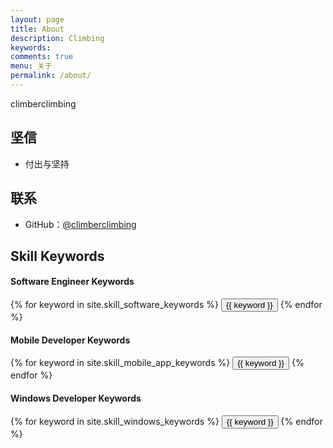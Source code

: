 ```yaml
---
layout: page
title: About
description: Climbing
keywords: 
comments: true
menu: 关于
permalink: /about/
---
```


climberclimbing

## 坚信

* 付出与坚持
 

## 联系

* GitHub：[@climberclimbing](https://github.com/climberclimbing)


## Skill Keywords

#### Software Engineer Keywords
<div class="btn-inline">
    {% for keyword in site.skill_software_keywords %}
    <button class="btn btn-outline" type="button">{{ keyword }}</button>
    {% endfor %}
</div>

#### Mobile Developer Keywords
<div class="btn-inline">
    {% for keyword in site.skill_mobile_app_keywords %}
    <button class="btn btn-outline" type="button">{{ keyword }}</button>
    {% endfor %}
</div>

#### Windows Developer Keywords
<div class="btn-inline">
    {% for keyword in site.skill_windows_keywords %}
    <button class="btn btn-outline" type="button">{{ keyword }}</button>
    {% endfor %}
</div>
